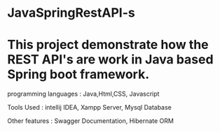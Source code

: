 # JavaSpringRestAPI-s

# This project demonstrate how the REST API's are work in Java based Spring boot framework.

programming languages : Java,Html,CSS, Javascript


Tools Used : intellij IDEA, Xampp Server, Mysql Database


Other features : Swagger Documentation, Hibernate ORM

